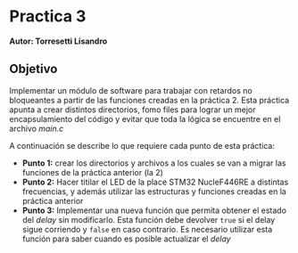 # Practica 3

**Autor: Torresetti Lisandro**

## Objetivo

Implementar un módulo de software para trabajar con retardos no bloqueantes a partir de las funciones creadas en la práctica 2.
Esta práctica apunta a crear distintos directorios, fomo files para lograr un mejor encapsulamiento del código y evitar que toda la lógica se encuentre en el archivo _main.c_

A continuación se describe lo que requiere cada punto de esta práctica:
- **Punto 1:** crear los directorios y archivos a los cuales se van a migrar las funciones de la práctica anterior (la 2)
- **Punto 2:** Hacer titilar el LED de la place STM32 NucleF446RE a distintas frecuencias, y además utilizar las estructuras y funciones creadas en la práctica anterior
- **Punto 3:** Implementar una nueva función que permita obtener el estado del _delay_ sin modificarlo. Esta función debe devolver `true` si el delay sigue corriendo y `false` en caso contrario. Es necesario utilizar esta función para saber cuando es posible actualizar el _delay_